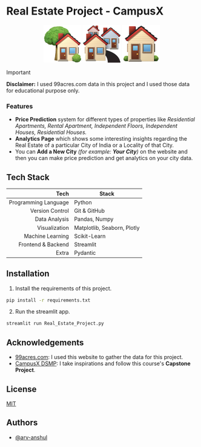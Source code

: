 # Real Estate Project - CampusX

<p align="center">
<img src="./assets/house_with_garden.png" height="100px">
<img src="./assets/house_buildings.png" height="100px">
<img src="./assets/house.png" height="100px">
</p>

> [!IMPORTANT]
>
> **Disclaimer:** I used 99acres.com data in this project and I used those data for educational purpose only.

### Features

- **Price Prediction** system for different types of properties like _Residential Apartments, Rental Apartment, Independent Floors, Independent Houses, Residential Houses._
- **Analytics Page** which shows some interesting insights regarding the Real Estate of a particular City of India or a Locality of that City.
- You can **Add a New City** _(for example: **Your City**)_ on the website and then you can make price prediction and get analytics on your city data.

## Tech Stack

|                 Tech | Stack                       |
| -------------------: | --------------------------- |
| Programming Language | Python                      |
|      Version Control | Git & GitHub                |
|        Data Analysis | Pandas, Numpy               |
|        Visualization | Matplotlib, Seaborn, Plotly |
|     Machine Learning | Scikit-Learn                |
|   Frontend & Backend | Streamlit                   |
|                Extra | Pydantic                    |

## Installation

1. Install the requirements of this project.

```sh
pip install -r requirements.txt
```

2. Run the streamlit app.

```sh
streamlit run Real_Estate_Project.py
```

## Acknowledgements

- [99acres.com](https://99acres.com/): I used this website to gather the data for this project.
- [CampusX DSMP](https://learnwith.campusx.com): I take inspirations and follow this course's **Capstone Project**.

## License

[MIT](https://choosealicense.com/licenses/mit/)

## Authors

- [@arv-anshul](https://www.github.com/arv-anshul)
